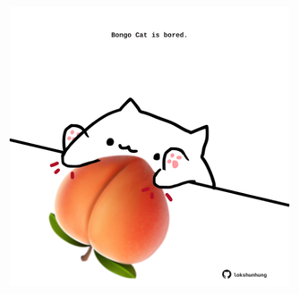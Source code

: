 <!-- built at 15/08/2023, 02:04:54 UTC -->
<p align="center">
  <img width="500" height="500" src="./ReadmeImage.svg">
</p>
